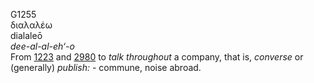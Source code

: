 <body>
  <p>G1255<br>  διαλαλέω  <br> dialaleō  <br><i>dee-al-al-eh‘-o </i><br>From <a href="g1223.htm">1223</a> and <a href="g2980.htm">2980</a>  to <i>talk</i> <i>throughout</i> a company, that is, <i>converse</i> or (generally) <i>publish:</i> - commune, noise abroad.<br></p>
 </body>